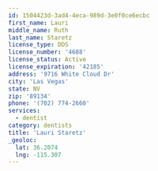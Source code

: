 ```yaml
---
id: 1504423d-3ad4-4eca-989d-3e0f0ce6ecbc
first_name: Lauri
middle_name: Ruth
last_name: Staretz
license_type: DDS
license_number: '4688'
license_status: Active
license_expiration: '42185'
address: '9716 White Cloud Dr'
city: 'Las Vegas'
state: NV
zip: '89134'
phone: '(702) 774-2660'
services:
  - dentist
category: dentists
title: 'Lauri Staretz'
_geoloc:
  lat: 36.2074
  lng: -115.307
---
```

